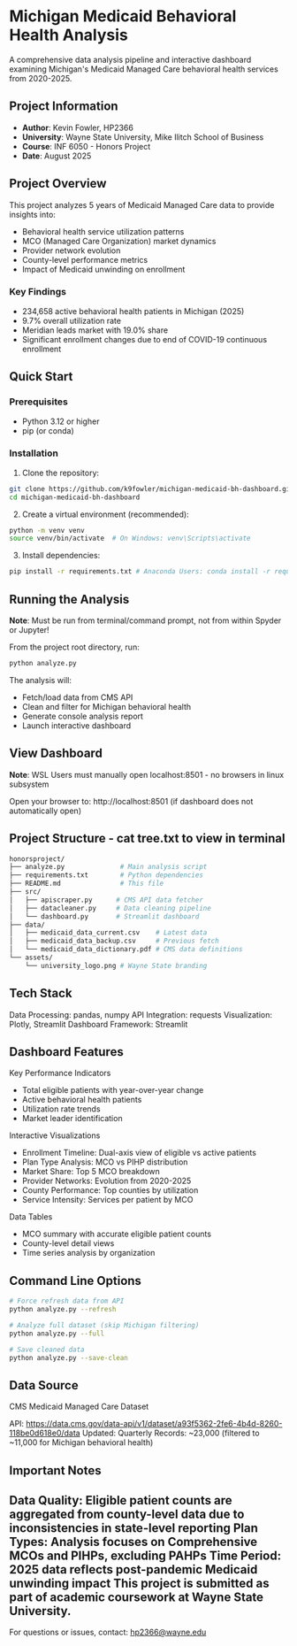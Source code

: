 # Michigan Medicaid Behavioral Health Analysis
A comprehensive data analysis pipeline and interactive dashboard examining Michigan's Medicaid Managed Care behavioral health services from 2020-2025.

## Project Information

- **Author**: Kevin Fowler, HP2366
- **University**: Wayne State University, Mike Ilitch School of Business
- **Course**: INF 6050 - Honors Project
- **Date**: August 2025

## Project Overview

This project analyzes 5 years of Medicaid Managed Care data to provide insights into:
- Behavioral health service utilization patterns
- MCO (Managed Care Organization) market dynamics
- Provider network evolution
- County-level performance metrics
- Impact of Medicaid unwinding on enrollment

### Key Findings
- 234,658 active behavioral health patients in Michigan (2025)
- 9.7% overall utilization rate
- Meridian leads market with 19.0% share
- Significant enrollment changes due to end of COVID-19 continuous enrollment

## Quick Start

### Prerequisites
- Python 3.12 or higher
- pip (or conda)

### Installation

1. Clone the repository:
```bash
git clone https://github.com/k9fowler/michigan-medicaid-bh-dashboard.git
cd michigan-medicaid-bh-dashboard
```

2. Create a virtual environment (recommended):
```bash
python -m venv venv
source venv/bin/activate  # On Windows: venv\Scripts\activate
```

3. Install dependencies:
```bash
pip install -r requirements.txt # Anaconda Users: conda install -r requirements.txt
```

## Running the Analysis 
**Note**: Must be run from terminal/command prompt, not from within Spyder or Jupyter! 

From the project root directory, run:
```bash
python analyze.py
```

The analysis will:
- Fetch/load data from CMS API
- Clean and filter for Michigan behavioral health
- Generate console analysis report
- Launch interactive dashboard

## View Dashboard 
**Note**: WSL Users must manually open localhost:8501 - no browsers in linux subsystem 

Open your browser to: http://localhost:8501 (if dashboard does not automatically open)



## Project Structure - cat tree.txt to view in terminal
```bash
honorsproject/
├── analyze.py              # Main analysis script
├── requirements.txt        # Python dependencies
├── README.md               # This file
├── src/
│   ├── apiscraper.py      # CMS API data fetcher
│   ├── datacleaner.py     # Data cleaning pipeline
│   └── dashboard.py       # Streamlit dashboard
├── data/
│   ├── medicaid_data_current.csv    # Latest data
│   ├── medicaid_data_backup.csv     # Previous fetch
│   └── medicaid_data_dictionary.pdf # CMS data definitions
└── assets/
    └── university_logo.png # Wayne State branding
```

## Tech Stack
Data Processing: pandas, numpy
API Integration: requests
Visualization: Plotly, Streamlit
Dashboard Framework: Streamlit

## Dashboard Features
Key Performance Indicators
- Total eligible patients with year-over-year change
- Active behavioral health patients
- Utilization rate trends
- Market leader identification

Interactive Visualizations
- Enrollment Timeline: Dual-axis view of eligible vs active patients
- Plan Type Analysis: MCO vs PIHP distribution
- Market Share: Top 5 MCO breakdown
- Provider Networks: Evolution from 2020-2025
- County Performance: Top counties by utilization
- Service Intensity: Services per patient by MCO

Data Tables
- MCO summary with accurate eligible patient counts
- County-level detail views
- Time series analysis by organization

## Command Line Options
```bash
# Force refresh data from API
python analyze.py --refresh

# Analyze full dataset (skip Michigan filtering)
python analyze.py --full

# Save cleaned data
python analyze.py --save-clean
```

## Data Source
CMS Medicaid Managed Care Dataset

API: https://data.cms.gov/data-api/v1/dataset/a93f5362-2fe6-4b4d-8260-118be0d618e0/data
Updated: Quarterly
Records: ~23,000 (filtered to ~11,000 for Michigan behavioral health)

## Important Notes
Data Quality: Eligible patient counts are aggregated from county-level data due to inconsistencies in state-level reporting
Plan Types: Analysis focuses on Comprehensive MCOs and PIHPs, excluding PAHPs
Time Period: 2025 data reflects post-pandemic Medicaid unwinding impact
This project is submitted as part of academic coursework at Wayne State University.
---
For questions or issues, contact: hp2366@wayne.edu